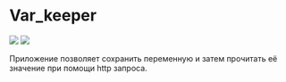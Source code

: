 # Var_keeper

![](https://github.com/EmAksS/var_keeper/actions/workflows/staging.yml/badge.svg) ![](https://img.shields.io/docker/v/thegreatmx/var_keeper?label=build%20for%20commit&sort=date)

Приложение позволяет сохранить переменную и затем прочитать её значение при помощи http запроса.
